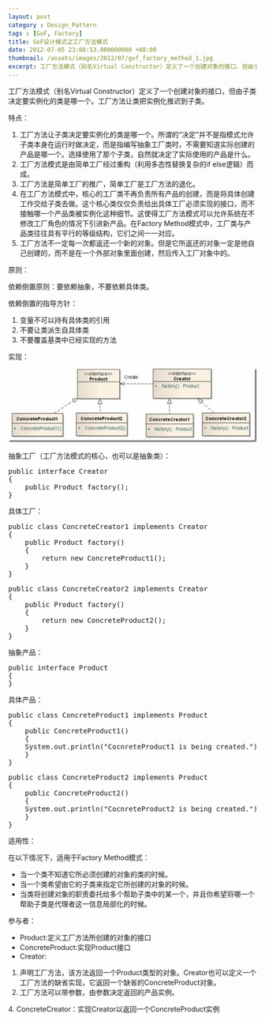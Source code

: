 ```yaml
---
layout: post
category : Design_Pattern
tags : [GoF, Factory]
title: GoF设计模式之工厂方法模式
date: 2012-07-05 23:08:53.000000000 +08:00
thumbnail: /assets/images/2012/07/gof_factory_method_1.jpg
excerpt: 工厂方法模式（别名Virtual Constructor）定义了一个创建对象的接口，但由子类决定要实例化的类是哪一个。工厂方法让类把实例化推迟到子类。
---
```

工厂方法模式（别名Virtual Constructor）定义了一个创建对象的接口，但由子类决定要实例化的类是哪一个。工厂方法让类把实例化推迟到子类。

特点：

1. 工厂方法让子类决定要实例化的类是哪一个。所谓的“决定”并不是指模式允许子类本身在运行时做决定，而是指编写抽象工厂类时，不需要知道实际创建的产品是哪一个。选择使用了那个子类，自然就决定了实际使用的产品是什么。
2. 工厂方法模式是由简单工厂经过重构（利用多态性替换复杂的if else逻辑）而成。
3. 工厂方法是简单工厂的推广，简单工厂是工厂方法的退化。
4. 在工厂方法模式中，核心的工厂类不再负责所有产品的创建，而是将具体创建工作交给子类去做。这个核心类仅仅负责给出具体工厂必须实现的接口，而不接触哪一个产品类被实例化这种细节。这使得工厂方法模式可以允许系统在不修改工厂角色的情况下引进新产品。在Factory Method模式中，工厂类与产品类往往具有平行的等级结构，它们之间一一对应。
5. 工厂方法不一定每一次都返还一个新的对象。但是它所返还的对象一定是他自己创建的，而不是在一个外部对象里面创建，然后传入工厂对象中的。

原则：

依赖倒置原则：要依赖抽象，不要依赖具体类。

依赖倒置的指导方针：

1. 变量不可以持有具体类的引用
2. 不要让类派生自具体类
3. 不要覆盖基类中已经实现的方法

实现：

![/assets/images/2012/07/gof_factory_method_1.jpg](/assets/images/2012/07/gof_factory_method_1.jpg)

抽象工厂（工厂方法模式的核心，也可以是抽象类）：

<pre>public interface Creator
{
    public Product factory();
}</pre>

具体工厂：

<pre>public class ConcreteCreator1 implements Creator
{
    public Product factory()
    {
        return new ConcreteProduct1();
    }
}</pre>

<pre>public class ConcreteCreator2 implements Creator
{
    public Product factory()
    {
        return new ConcreteProduct2();
    }
}</pre>

抽象产品：

<pre>public interface Product
{
}</pre>

具体产品：

<pre>public class ConcreteProduct1 implements Product
{
    public ConcreteProduct1()
    {
	System.out.println("CocnreteProduct1 is being created.");
    }
}</pre>

<pre>public class ConcreteProduct2 implements Product
{
    public ConcreteProduct2()
    {
	System.out.println("CocnreteProduct2 is being created.");
    }
}</pre>

适用性：

在以下情况下，适用于Factory Method模式：

* 当一个类不知道它所必须创建的对象的类的时候。
* 当一个类希望由它的子类来指定它所创建的对象的时候。
* 当类将创建对象的职责委托给多个帮助子类中的某一个，并且你希望将哪一个帮助子类是代理者这一信息局部化的时候。

参与者：

* Product:定义工厂方法所创建的对象的接口
* ConcreteProduct:实现Product接口
* Creator:

1. 声明工厂方法，该方法返回一个Product类型的对象。Creator也可以定义一个工厂方法的缺省实现，它返回一个缺省的ConcreteProduct对象。
2. 工厂方法可以带参数，由参数决定返回的产品实例。

4. ConcreteCreator：实现Creator以返回一个ConcreteProduct实例